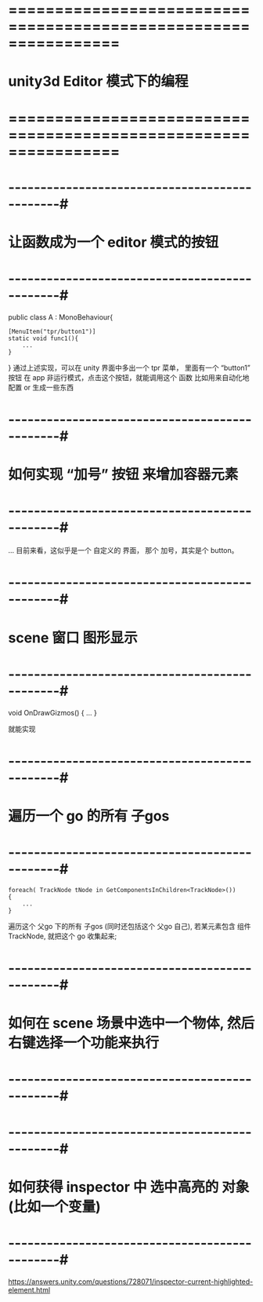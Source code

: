 # ================================================================ #
#                    unity3d  Editor 模式下的编程
# ================================================================ #



# ----------------------------------------------#
#      让函数成为一个 editor 模式的按钮
# ----------------------------------------------#
public class A : MonoBehaviour{

    [MenuItem("tpr/button1")]
    static void func1(){
        ...
    }
}
    通过上述实现，可以在 unity 界面中多出一个 tpr 菜单，
    里面有一个 “button1” 按钮
    在 app 非运行模式，点击这个按钮，就能调用这个 函数
    比如用来自动化地 配置 or 生成一些东西 



# ----------------------------------------------#
#      如何实现 “加号” 按钮 来增加容器元素 
# ----------------------------------------------#
...
目前来看，这似乎是一个 自定义的 界面，
那个 加号，其实是个 button。




# ----------------------------------------------#
#        scene 窗口 图形显示
# ----------------------------------------------#

void OnDrawGizmos()
{
    ...
}

就能实现



# ----------------------------------------------#
#      遍历一个 go 的所有 子gos
# ----------------------------------------------#

    foreach( TrackNode tNode in GetComponentsInChildren<TrackNode>())
    {
        ...    
    }

遍历这个 父go 下的所有 子gos (同时还包括这个 父go 自己), 若某元素包含 组件 TrackNode, 就把这个 go 收集起来;







# ----------------------------------------------#
#    如何在 scene 场景中选中一个物体, 然后右键选择一个功能来执行
# ----------------------------------------------#




# ----------------------------------------------#
#   如何获得 inspector 中 选中高亮的 对象 (比如一个变量)
# ----------------------------------------------#
https://answers.unity.com/questions/728071/inspector-current-highlighted-element.html











